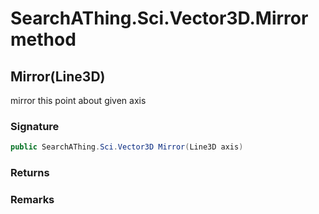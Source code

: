 # SearchAThing.Sci.Vector3D.Mirror method
## Mirror(Line3D)
mirror this point about given axis

### Signature
```csharp
public SearchAThing.Sci.Vector3D Mirror(Line3D axis)
```
### Returns

### Remarks

